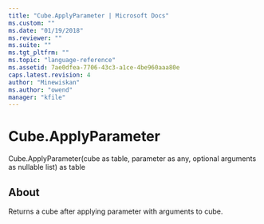 ```yaml
---
title: "Cube.ApplyParameter | Microsoft Docs"
ms.custom: ""
ms.date: "01/19/2018"
ms.reviewer: ""
ms.suite: ""
ms.tgt_pltfrm: ""
ms.topic: "language-reference"
ms.assetid: 7ae0dfea-7706-43c3-a1ce-4be960aaa80e
caps.latest.revision: 4
author: "Minewiskan"
ms.author: "owend"
manager: "kfile"
---
```

# Cube.ApplyParameter
Cube.ApplyParameter(cube as table, parameter as any, optional arguments as nullable list) as table  
  
## About  
Returns a cube after applying parameter with arguments to cube.  
  
